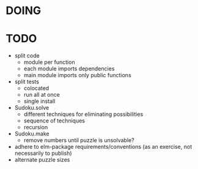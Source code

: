 # DOING

# TODO

+ split code
  + module per function
  + each module imports dependencies
  + main module imports only public functions
+ split tests
  + colocated
  + run all at once
  + single install
+ Sudoku.solve
  + different techniques for eliminating possibilities
  + sequence of techniques
  + recursion
+ Sudoku.make
  + remove numbers until puzzle is unsolvable?
+ adhere to elm-package requirements/conventions (as an exercise, not necessarily to publish)
+ alternate puzzle sizes

